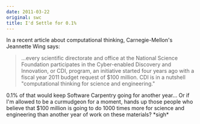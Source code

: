 ```yaml
---
date: 2011-03-22
original: swc
title: I'd Settle for 0.1%
---
```

<p>In a recent article about computational thinking, Carnegie-Mellon's Jeannette Wing says:</p>
<blockquote><p>…every scientific directorate and office at the National Science Foundation participates in the Cyber-enabled Discovery and Innovation, or CDI, program, an initiative started four years ago with a fiscal year 2011 budget request of $100 million. CDI is in a nutshell "computational thinking for science and engineering."</p></blockquote>
<p>0.1% of that would keep Software Carpentry going for another year… Or if I'm allowed to be a curmudgeon for a moment, hands up those people who believe that $100 million is going to do 1000 times more for science and engineering than another year of work on these materials? *sigh*</p>
